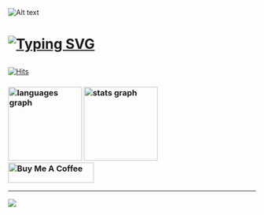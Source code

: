 <img title="a title" alt="Alt text" src="https://media.giphy.com/media/L1R1tvI9svkIWwpVYr/giphy.gif">

# [![Typing SVG](https://readme-typing-svg.demolab.com/?lines=Hey+there!+👋;I'm+Diya+Benny)](https://git.io/typing-svg)

##
</div>
<a href="https://hits.sh/github.com/Diyab2003/"><img alt="Hits" src="https://hits.sh/github.com/Diyab2003.svg?label=Visitors&color=11c8cc&labelColor=281e1e"/></a>
</h2>
<h3>



<div align="left">
  <img src="https://github-readme-stats.vercel.app/api/top-langs?username=Diyab2003&locale=en&hide_title=false&layout=compact&card_width=320&langs_count=5&theme=midnight-purple&hide_border=true&order=2" height="150" alt="languages graph"  />
 
  <img src="https://github-readme-stats.vercel.app/api?username=Diyab2003&hide_title=false&hide_rank=true&show_icons=true&include_all_commits=true&count_private=true&disable_animations=false&theme=midnight-purple&locale=en&hide_border=true&order=1" height="150" alt="stats graph"  />
</div>
 <a href="https://www.buymeacoffee.com/diyabenny0b" target="_blank"><img src="https://cdn.buymeacoffee.com/buttons/default-orange.png" alt="Buy Me A Coffee" height="41" width="174"></a>
</p> 
<hr>
<img src="https://user-images.githubusercontent.com/73097560/115834477-dbab4500-a447-11eb-908a-139a6edaec5c.gif"> 
